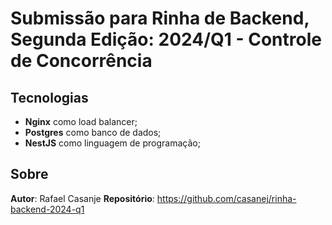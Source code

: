 # Submissão para Rinha de Backend, Segunda Edição: 2024/Q1 - Controle de Concorrência

## Tecnologias

- **Nginx** como load balancer;
- **Postgres** como banco de dados;
- **NestJS** como linguagem de programação;

## Sobre

**Autor**: Rafael Casanje
**Repositório**: https://github.com/casanej/rinha-backend-2024-q1

